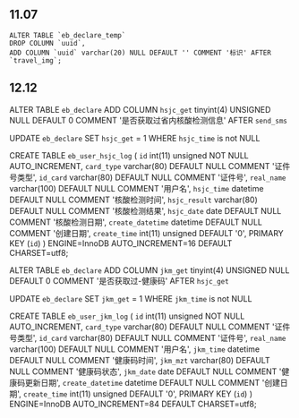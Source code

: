 ## 11.07
```
ALTER TABLE `eb_declare_temp` 
DROP COLUMN `uuid`,
ADD COLUMN `uuid` varchar(20) NULL DEFAULT '' COMMENT '标识' AFTER `travel_img`;
```


## 12.12

ALTER TABLE `eb_declare` 
ADD COLUMN `hsjc_get` tinyint(4) UNSIGNED NULL DEFAULT 0 COMMENT '是否获取过省内核酸检测信息' AFTER `send_sms`

UPDATE `eb_declare` SET `hsjc_get` = 1 WHERE `hsjc_time` is not NULL

CREATE TABLE `eb_user_hsjc_log` (
  `id` int(11) unsigned NOT NULL AUTO_INCREMENT,
  `card_type` varchar(80) DEFAULT NULL COMMENT '证件号类型',
  `id_card` varchar(80) DEFAULT NULL COMMENT '证件号',
  `real_name` varchar(100) DEFAULT NULL COMMENT '用户名',
  `hsjc_time` datetime DEFAULT NULL COMMENT '核酸检测时间',
  `hsjc_result` varchar(80) DEFAULT NULL COMMENT '核酸检测结果',
  `hsjc_date` date DEFAULT NULL COMMENT '核酸检测日期',
  `create_datetime` datetime DEFAULT NULL COMMENT '创建日期',
  `create_time` int(11) unsigned DEFAULT '0',
  PRIMARY KEY (`id`)
) ENGINE=InnoDB AUTO_INCREMENT=16 DEFAULT CHARSET=utf8;


ALTER TABLE `eb_declare` 
ADD COLUMN `jkm_get` tinyint(4) UNSIGNED NULL DEFAULT 0 COMMENT '是否获取过-健康码' AFTER `hsjc_get`

UPDATE `eb_declare` SET `jkm_get` = 1 WHERE `jkm_time` is not NULL

CREATE TABLE `eb_user_jkm_log` (
  `id` int(11) unsigned NOT NULL AUTO_INCREMENT,
  `card_type` varchar(80) DEFAULT NULL COMMENT '证件号类型',
  `id_card` varchar(80) DEFAULT NULL COMMENT '证件号',
  `real_name` varchar(100) DEFAULT NULL COMMENT '用户名',
  `jkm_time` datetime DEFAULT NULL COMMENT '健康码时间',
  `jkm_mzt` varchar(80) DEFAULT NULL COMMENT '健康码状态',
  `jkm_date` date DEFAULT NULL COMMENT '健康码更新日期',
  `create_datetime` datetime DEFAULT NULL COMMENT '创建日期',
  `create_time` int(11) unsigned DEFAULT '0',
  PRIMARY KEY (`id`)
) ENGINE=InnoDB AUTO_INCREMENT=84 DEFAULT CHARSET=utf8;


